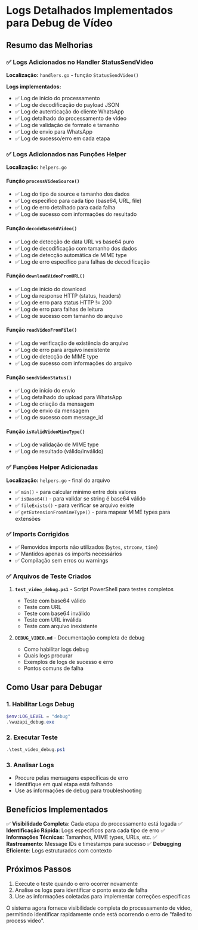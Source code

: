# Logs Detalhados Implementados para Debug de Vídeo

## Resumo das Melhorias

### ✅ Logs Adicionados no Handler StatusSendVideo

**Localização:** `handlers.go` - função `StatusSendVideo()`

**Logs implementados:**
- ✅ Log de início do processamento
- ✅ Log de decodificação do payload JSON
- ✅ Log de autenticação do cliente WhatsApp
- ✅ Log detalhado do processamento de vídeo
- ✅ Log de validação de formato e tamanho
- ✅ Log de envio para WhatsApp
- ✅ Log de sucesso/erro em cada etapa

### ✅ Logs Adicionados nas Funções Helper

**Localização:** `helpers.go`

#### Função `processVideoSource()`
- ✅ Log do tipo de source e tamanho dos dados
- ✅ Log específico para cada tipo (base64, URL, file)
- ✅ Log de erro detalhado para cada falha
- ✅ Log de sucesso com informações do resultado

#### Função `decodeBase64Video()`
- ✅ Log de detecção de data URL vs base64 puro
- ✅ Log de decodificação com tamanho dos dados
- ✅ Log de detecção automática de MIME type
- ✅ Log de erro específico para falhas de decodificação

#### Função `downloadVideoFromURL()`
- ✅ Log de início do download
- ✅ Log da response HTTP (status, headers)
- ✅ Log de erro para status HTTP != 200
- ✅ Log de erro para falhas de leitura
- ✅ Log de sucesso com tamanho do arquivo

#### Função `readVideoFromFile()`
- ✅ Log de verificação de existência do arquivo
- ✅ Log de erro para arquivo inexistente
- ✅ Log de detecção de MIME type
- ✅ Log de sucesso com informações do arquivo

#### Função `sendVideoStatus()`
- ✅ Log de início do envio
- ✅ Log detalhado do upload para WhatsApp
- ✅ Log de criação da mensagem
- ✅ Log de envio da mensagem
- ✅ Log de sucesso com message_id

#### Função `isValidVideoMimeType()`
- ✅ Log de validação de MIME type
- ✅ Log de resultado (válido/inválido)

### ✅ Funções Helper Adicionadas

**Localização:** `helpers.go` - final do arquivo

- ✅ `min()` - para calcular mínimo entre dois valores
- ✅ `isBase64()` - para validar se string é base64 válido
- ✅ `fileExists()` - para verificar se arquivo existe
- ✅ `getExtensionFromMimeType()` - para mapear MIME types para extensões

### ✅ Imports Corrigidos

- ✅ Removidos imports não utilizados (`bytes`, `strconv`, `time`)
- ✅ Mantidos apenas os imports necessários
- ✅ Compilação sem erros ou warnings

### ✅ Arquivos de Teste Criados

1. **`test_video_debug.ps1`** - Script PowerShell para testes completos
   - Teste com base64 válido
   - Teste com URL
   - Teste com base64 inválido
   - Teste com URL inválida
   - Teste com arquivo inexistente

2. **`DEBUG_VIDEO.md`** - Documentação completa de debug
   - Como habilitar logs debug
   - Quais logs procurar
   - Exemplos de logs de sucesso e erro
   - Pontos comuns de falha

## Como Usar para Debugar

### 1. Habilitar Logs Debug
```powershell
$env:LOG_LEVEL = "debug"
.\wuzapi_debug.exe
```

### 2. Executar Teste
```powershell
.\test_video_debug.ps1
```

### 3. Analisar Logs
- Procure pelas mensagens específicas de erro
- Identifique em qual etapa está falhando
- Use as informações de debug para troubleshooting

## Benefícios Implementados

✅ **Visibilidade Completa**: Cada etapa do processamento está logada
✅ **Identificação Rápida**: Logs específicos para cada tipo de erro
✅ **Informações Técnicas**: Tamanhos, MIME types, URLs, etc.
✅ **Rastreamento**: Message IDs e timestamps para sucesso
✅ **Debugging Eficiente**: Logs estruturados com contexto

## Próximos Passos

1. Execute o teste quando o erro ocorrer novamente
2. Analise os logs para identificar o ponto exato de falha
3. Use as informações coletadas para implementar correções específicas

O sistema agora fornece visibilidade completa do processamento de vídeo, permitindo identificar rapidamente onde está ocorrendo o erro de "failed to process video".
